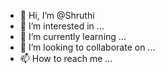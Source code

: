 - 👋 Hi, I’m @Shruthi
- 👀 I’m interested in ...
- 🌱 I’m currently learning ...
- 💞️ I’m looking to collaborate on ...
- 📫 How to reach me ...

<!---
Shruthh/Shruthh is a ✨ special ✨ repository because its `README.md` (this file) appears on your GitHub profile.
You can click the Preview link to take a look at your changes.
--->
